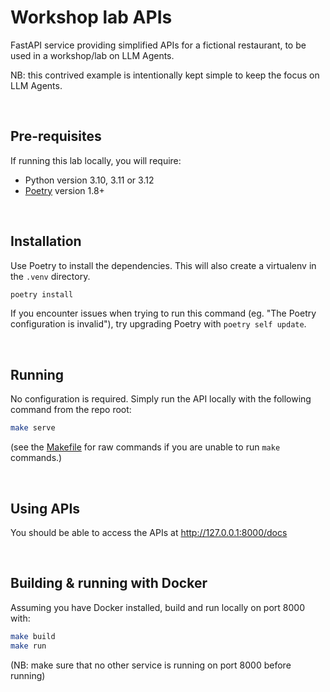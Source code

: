 # Workshop lab APIs 

FastAPI service providing simplified APIs for a fictional restaurant, to be 
used in a workshop/lab on LLM Agents.

NB: this contrived example is intentionally kept simple to keep the focus on LLM Agents. 

<br>

## Pre-requisites 

If running this lab locally, you will require: 
- Python version 3.10, 3.11 or 3.12 
- [Poetry](https://python-poetry.org/docs/) version 1.8+

<br>

## Installation

Use Poetry to install the dependencies. This will also create a virtualenv in the `.venv` directory. 

```bash
poetry install
```

If you encounter issues when trying to run this command  (eg. "The Poetry configuration is invalid"), try upgrading 
Poetry with `poetry self update`.


<br> 

## Running

No configuration is required.  Simply run the API locally with the following command from the repo root: 

```bash 
make serve 
```

(see the [Makefile](Makefile) for raw commands if you are unable to run `make` commands.)

<br>

## Using APIs 

You should be able to access the APIs at http://127.0.0.1:8000/docs 

<br>

## Building & running with Docker 

Assuming you have Docker installed, build and run locally on port 8000 with: 
 
```bash 
make build
make run  
```

(NB: make sure that no other service is running on port 8000 before running)
